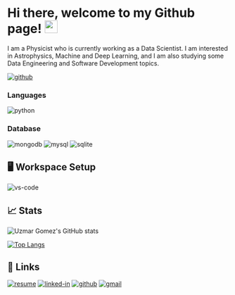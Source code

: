 # Hi there, welcome to my Github page! <img src="https://media.giphy.com/media/hvRJCLFzcasrR4ia7z/giphy.gif" width="29px">

I am a Physicist who is currently working as a Data Scientist. I am interested in Astrophysics, Machine and Deep Learning, and I am also studying some Data Engineering and Software Development topics.

[![github](https://img.shields.io/badge/GitHub-000000?style=for-the-badge&logo=GitHub&logoColor=white)](https://github.com/uzmargomez)

### Languages

![python](https://img.shields.io/badge/Python-3776AB?style=for-the-badge&logo=python&logoColor=white)

### Database

![mongodb](https://img.shields.io/badge/MongoDB-47A248?style=for-the-badge&logo=mongodb&logoColor=white)
![mysql](https://img.shields.io/badge/MySQL-00000F?style=for-the-badge&logo=mysql&logoColor=white)
![sqlite](https://img.shields.io/badge/SQLite-07405E?style=for-the-badge&logo=sqlite&logoColor=white)

## 🖥️ Workspace Setup

![vs-code](https://img.shields.io/badge/VS_Code-007ACC?style=for-the-badge&logo=Visual-Studio-Code&logoColor=white)

## 📈 Stats

![Uzmar Gomez's GitHub stats](https://github-readme-stats.vercel.app/api?username=uzmargomez&show_icons=true&theme=vue)

[![Top Langs](https://github-readme-stats.vercel.app/api/top-langs/?username=uzmargomez&hide=jupyter%20notebook)](https://github.com/anuraghazra/github-readme-stats)

## 🔗 Links

[![resume](https://img.shields.io/badge/Resume-4285F4?style=for-the-badge&logo=read-the-docs&logoColor=white)]()
[![linked-in](https://img.shields.io/badge/Linked_In-0077B5?style=for-the-badge&logo=LinkedIn&logoColor=white)](https://www.linkedin.com/in/uzmargomez/)
[![github](https://img.shields.io/badge/GitHub-000000?style=for-the-badge&logo=GitHub&logoColor=white)](https://github.com/uzmargomez)
[![gmail](https://img.shields.io/badge/Gmail-D14836?style=for-the-badge&logo=Gmail&logoColor=white)](mailto:uzmar.gomez@ciencias.unam.mx)
